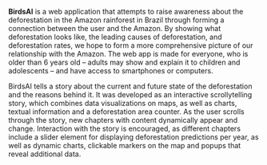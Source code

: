 **BirdsAI** is a web application that attempts to raise awareness about the deforestation in the Amazon rainforest in Brazil through forming a connection between the user and the Amazon. By showing what deforestation looks like, the leading causes of deforestation, and deforestation rates, we hope to form a more comprehensive picture of our relationship with the Amazon. The web app is made for everyone, who is older than 6 years old – adults may show and explain it to children and adolescents – and have access to smartphones or computers. 


BirdsAI tells a story about the current and future state of the deforestation and the reasons behind it. It was developed as an interactive scrollytelling story, which combines data visualizations on maps, as well as charts, textual information and a deforestation area counter. As the user scrolls through the story, new chapters with content dynamically appear and change. Interaction with the story is encouraged, as different chapters include a slider element for displaying deforestation predictions per year, as well as dynamic charts, clickable markers on the map and popups that reveal additional data.
